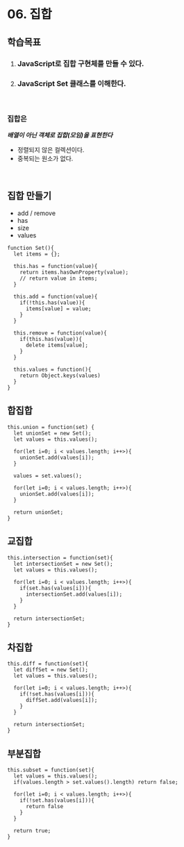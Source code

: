 # 06. 집합

## 학습목표

<ol>
  <li>
    <h3>JavaScript로 집합 구현체를 만들 수 있다.</h3>
  </li>
  <li>
    <h3>JavaScript Set 클래스를 이해한다.</h3>
  </li>
</ol>

<br/>

### 집합은

**_배열이 아닌 객체로 집합(모임)을 표현한다_**

- 정렬되지 않은 컬렉션이다.
- 중복되는 원소가 없다.

<br/>

## 집합 만들기

- add / remove
- has
- size
- values

```
function Set(){
  let items = {};

  this.has = function(value){
    return items.hasOwnProperty(value);
    // return value in items;
  }

  this.add = function(value){
    if(!this.has(value)){
      items[value] = value;
    }
  }

  this.remove = function(value){
    if(this.has(value)){
      delete items[value];
    }
  }

  this.values = function(){
    return Object.keys(values)
  }
}
```

## 합집합

```
this.union = function(set) {
  let unionSet = new Set();
  let values = this.values();

  for(let i=0; i < values.length; i++>){
    unionSet.add(values[i]);
  }

  values = set.values();

  for(let i=0; i < values.length; i++>){
    unionSet.add(values[i]);
  }

  return unionSet;
}
```

## 교집합

```
this.intersection = function(set){
  let intersectionSet = new Set();
  let values = this.values();

  for(let i=0; i < values.length; i++>){
    if(set.has(values[i])){
      intersectionSet.add(values[i]);
    }
  }

  return intersectionSet;
}
```

## 차집합

```
this.diff = function(set){
  let diffSet = new Set();
  let values = this.values();

  for(let i=0; i < values.length; i++>){
    if(!set.has(values[i])){
      diffSet.add(values[i]);
    }
  }

  return intersectionSet;
}
```

## 부분집합

```
this.subset = function(set){
  let values = this.values();
  if(values.length > set.values().length) return false;

  for(let i=0; i < values.length; i++>){
    if(!set.has(values[i])){
      return false
    }
  }

  return true;
}
```

